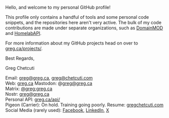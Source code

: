 Hello, and welcome to my personal GitHub profile!

This profile only contains a handful of tools and some personal code snippets, and the repositories here aren't very active. The bulk of my code contributions are made under separate organizations, such as [DomainMOD](https://github.com/domainmod) and [HomelabAPI](https://github.com/homelabapi/homelabapi).

For more information about my GitHub projects head on over to [greg.ca/projects/](https://greg.ca/projects/).

Best Regards,

Greg Chetcuti

Email: [greg@greg.ca](mailto:greg@greg.ca), [greg@chetcuti.com](mailto:greg@chetcuti.com)  
Web: [greg.ca](https://greg.ca)
Mastodon: @greg@greg.ca  
Matrix: [@greg:greg.ca](https://matrix.to/#/@greg:greg.ca)  
Nostr: greg@greg.ca  
Personal API: [greg.ca/api/](https://greg.ca/api/)  
Pigeon (Carrier): On hold. Training going poorly.
Resume: [gregchetcuti.com](https://gregchetcuti.com/)  
Social Media (rarely used): [Facebook](https://www.facebook.com/gregjch/), [LinkedIn](https://www.linkedin.com/in/gregchetcuti/), [X](https://x.com/gregchetcuti/)

